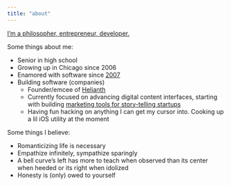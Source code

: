 ```yaml
---
title: "about"
---
```


[I’m a philosopher, entrepreneur, developer.](https://nat.org)

Some things about me:

- Senior in high school
- Growing up in Chicago since 2006
- Enamored with software since [2007](https://en.wikipedia.org/wiki/IPhone)
- Building software (companies)
  - Founder/emcee of [Helianth](https://helianth.co)
  - Currently focused on advancing digital content interfaces, starting with building [marketing tools for story-telling startups](https://talesuite.com)
  - Having fun hacking on anything I can get my cursor into. Cooking up a lil iOS utility at the moment

Some things I believe:

- Romanticizing life is necessary
- Empathize infinitely, sympathize sparingly
- A bell curve’s left has more to teach when observed than its center when heeded or its right when idolized
- Honesty is (only) owed to yourself
